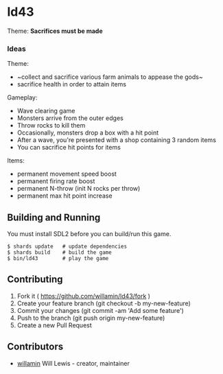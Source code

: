 # ld43

Theme: **Sacrifices must be made**

### Ideas
Theme:
  - ~collect and sacrifice various farm animals to appease the gods~
  - sacrifice health in order to attain items

Gameplay:
  - Wave clearing game
  - Monsters arrive from the outer edges
  - Throw rocks to kill them
  - Occasionally, monsters drop a box with a hit point
  - After a wave, you're presented with a shop containing 3 random items
  - You can sacrifice hit points for items

Items:
  - permanent movement speed boost
  - permanent firing rate boost
  - permanent N-throw (init N rocks per throw)
  - permanent max hit point increase

## Building and Running

You must install SDL2 before you can build/run this game. 

```sh-session
$ shards update   # update dependencies
$ shards build    # build the game
$ bin/ld43        # play the game
```

## Contributing

1. Fork it ( https://github.com/willamin/ld43/fork )
2. Create your feature branch (git checkout -b my-new-feature)
3. Commit your changes (git commit -am 'Add some feature')
4. Push to the branch (git push origin my-new-feature)
5. Create a new Pull Request

## Contributors

- [willamin](https://github.com/willamin) Will Lewis - creator, maintainer
